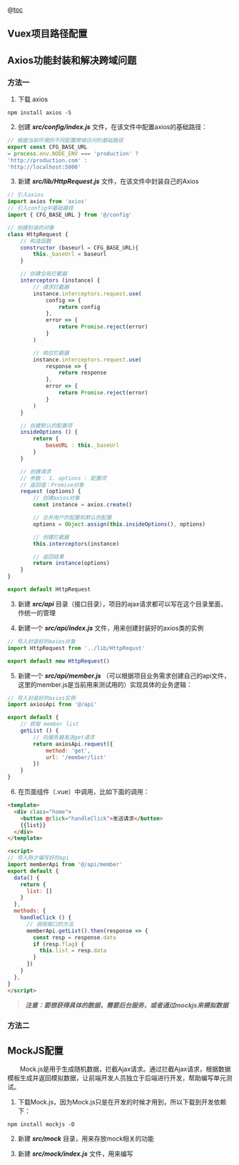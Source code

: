 @[toc](项目实战---会员管理系统)

## Vuex项目路径配置


## Axios功能封装和解决跨域问题
### 方法一

1. 下载 axios

```shell
npm install axios -S
```

2. 创建 *__src/config/index.js__* 文件，在该文件中配置axios的基础路径：

```javascript
// 根据当前环境的不同配置跨域访问的基础路径
export const CFG_BASE_URL 
= process.env.NODE_ENV === 'production' ?
'http://production.com' : 
'http://localhost:5000'
```

3. 新建 *__src/lib/HttpRequest.js__* 文件，在该文件中封装自己的Axios

```javascript
// 引入axios
import axios from 'axios'
// 引入config中基础路径
import { CFG_BASE_URL } from '@/config'

// 创建封装的对象
class HttpRequest {
    // 构造函数
    constructor (baseurl = CFG_BASE_URL){
        this._baseUrl = baseurl
    }

    // 创建全局拦截器
    interceptors (instance) {
        // 请求拦截器
        instance.interceptors.request.use(
            config => {
                return config
            },
            error => {
                return Promise.reject(error)
            }
        )

        // 响应拦截器
        instance.interceptors.request.use(
            response => {
                return response
            },
            error => {
                return Promise.reject(error)
            }
        )
    }

    // 创建默认的配置项
    insideOptions () {
        return {
            baseURL : this._baseUrl
        }
    }

    // 创建请求
    // 参数： 1. options : 配置项
    // 返回值：Promise对象
    request (options) {
        // 创建axios对象
        const instance = axios.create()

        // 合并用户的配置和默认的配置
        options = Object.assign(this.insideOptions(), options)

        // 创建拦截器
        this.interceptors(instance)

        // 返回结果
        return instance(options)
    }
}

export default HttpRequest
```

3. 新建 *__src/api__* 目录（接口目录），项目的ajax请求都可以写在这个目录里面，作统一的管理

4. 新建一个 *__src/api/index.js__* 文件，用来创建封装好的axios类的实例

```javascript
// 导入封装好的axios对象
import HttpRequest from '../lib/HttpRequst'

export default new HttpRequest()
```

5. 新建一个 *__src/api/member.js__* （可以根据项目业务需求创建自己的api文件，这里的member.js是当前用来测试用的）实现具体的业务逻辑：

```javascript
// 导入封装好的axios实例
import axiosApi from '@/api'

export default {
    // 获取 member list
    getList () {
        // 向服务器发送get请求
        return axiosApi.request({
            method: 'get',
            url: '/member/list'
        })
    }
}
```

6. 在页面组件（.vue）中调用，比如下面的调用：

```html
<template>
  <div class="home">
    <button @click="handleClick">发送请求</button>
    {{list}}
  </div>
</template>

<script>
// 导入刚才编写好的api
import memberApi from '@/api/member'
export default {
  data() {
    return {
      list: []
    }
  },
  methods: {
    handleClick () {
      // 调用接口的方法
      memberApi.getList().then(response => {
        const resp = response.data
        if (resp.flag) {
          this.list = resp.data
        }
      })
    }
  },
}
</script>
```

> *__注意：要想获得具体的数据，需要后台服务，或者通过mockjs来模拟数据__*

### 方法二



## MockJS配置
&emsp;&emsp;Mock.js是用于生成随机数据，拦截Ajax请求。通过拦截Ajax请求，根据数据模板生成并返回模拟数据，让前端开发人员独立于后端进行开发，帮助编写单元测试。

1. 下载Mock.js，因为Mock.js只是在开发的时候才用到，所以下载到开发依赖下：

```shell
npm install mockjs -D
```

2. 新建 *__src/mock__* 目录，用来存放mock相关的功能

3. 新建 *__src/mock/index.js__* 文件，用来编写



